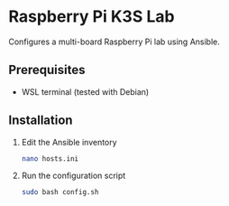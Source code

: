 # Raspberry Pi K3S Lab

Configures a multi-board Raspberry Pi lab using Ansible.

## Prerequisites

- WSL terminal (tested with Debian)

## Installation

1. Edit the Ansible inventory

   ```sh
   nano hosts.ini
   ```

2. Run the configuration script

   ```sh
   sudo bash config.sh
   ```
